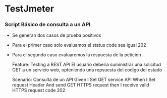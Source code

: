 # TestJmeter
###  Script Básico de consulta a un API

- Se generan dos casos de prueba positivos

- Para el primer caso solo evaluamos el status code sea igual 202

- Para el segundo caso evaluaremos la respuesta de la peticion


	Feature: Testing a REST API
  El usuario deberia suministrar una solicitud GET a un servicio web,
  opteniendo una repsuesta del codigo del estado
 
  Scenario: Consulta de un API
   Given I Set GET service API
   When I Set request Header
   And send GET HTTPS request
   then I receive valid HTTPS request code 202
